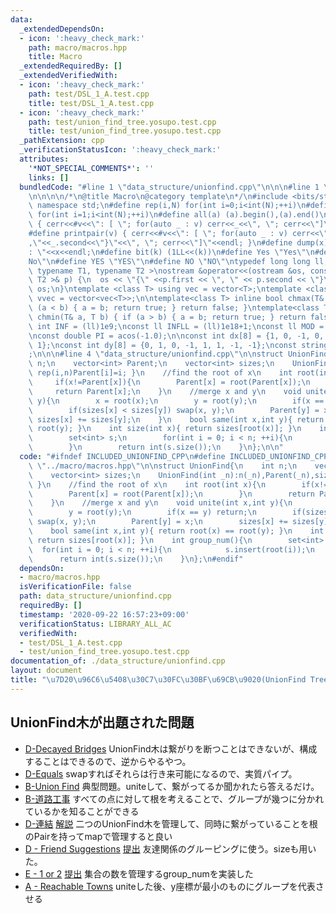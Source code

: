 ```yaml
---
data:
  _extendedDependsOn:
  - icon: ':heavy_check_mark:'
    path: macro/macros.hpp
    title: Macro
  _extendedRequiredBy: []
  _extendedVerifiedWith:
  - icon: ':heavy_check_mark:'
    path: test/DSL_1_A.test.cpp
    title: test/DSL_1_A.test.cpp
  - icon: ':heavy_check_mark:'
    path: test/union_find_tree.yosupo.test.cpp
    title: test/union_find_tree.yosupo.test.cpp
  _pathExtension: cpp
  _verificationStatusIcon: ':heavy_check_mark:'
  attributes:
    '*NOT_SPECIAL_COMMENTS*': ''
    links: []
  bundledCode: "#line 1 \"data_structure/unionfind.cpp\"\n\n\n#line 1 \"macro/macros.hpp\"\
    \n\n\n\n/*\n@title Macro\n@category template\n*/\n#include <bits/stdc++.h>\nusing\
    \ namespace std;\n#define rep(i,N) for(int i=0;i<int(N);++i)\n#define rep1(i,N)\
    \ for(int i=1;i<int(N);++i)\n#define all(a) (a).begin(),(a).end()\n#define print(v)\
    \ { cerr<<#v<<\": [ \"; for(auto _ : v) cerr<<_<<\", \"; cerr<<\"]\"<<endl; }\n\
    #define printpair(v) { cerr<<#v<<\": [ \"; for(auto _ : v) cerr<<\"{\"<<_.first<<\"\
    ,\"<<_.second<<\"}\"<<\", \"; cerr<<\"]\"<<endl; }\n#define dump(x) cerr<<#x<<\"\
    : \"<<x<<endl;\n#define bit(k) (1LL<<(k))\n#define Yes \"Yes\"\n#define No \"\
    No\"\n#define YES \"YES\"\n#define NO \"NO\"\ntypedef long long ll;\n\ntemplate<\
    \ typename T1, typename T2 >\nostream &operator<<(ostream &os, const pair< T1,\
    \ T2 >& p) {\n  os << \"{\" <<p.first << \", \" << p.second << \"}\";\n  return\
    \ os;\n}\ntemplate <class T> using vec = vector<T>;\ntemplate <class T> using\
    \ vvec = vector<vec<T>>;\n\ntemplate<class T> inline bool chmax(T& a, T b) { if\
    \ (a < b) { a = b; return true; } return false; }\ntemplate<class T> inline bool\
    \ chmin(T& a, T b) { if (a > b) { a = b; return true; } return false; }\n\nconst\
    \ int INF = (ll)1e9;\nconst ll INFLL = (ll)1e18+1;\nconst ll MOD = (ll)1e9+7;\n\
    \nconst double PI = acos(-1.0);\n\nconst int dx[8] = {1, 0, -1, 0, 1, -1, -1,\
    \ 1};\nconst int dy[8] = {0, 1, 0, -1, 1, 1, -1, -1};\nconst string dir = \"DRUL\"\
    ;\n\n\n#line 4 \"data_structure/unionfind.cpp\"\n\nstruct UnionFind{\n    int\
    \ n;\n    vector<int> Parent;\n    vector<int> sizes;\n    UnionFind(int _n):n(_n),Parent(_n),sizes(_n,1){\
    \ rep(i,n)Parent[i]=i; }\n    //find the root of x\n    int root(int x){\n   \
    \     if(x!=Parent[x]){\n        Parent[x] = root(Parent[x]);\n        }\n   \
    \     return Parent[x];\n    }\n    //merge x and y\n    void unite(int x,int\
    \ y){\n        x = root(x);\n        y = root(y);\n        if(x == y) return;\n\
    \        if(sizes[x] < sizes[y]) swap(x, y);\n        Parent[y] = x;\n       \
    \ sizes[x] += sizes[y];\n    }\n    bool same(int x,int y){ return root(x) ==\
    \ root(y); }\n    int size(int x){ return sizes[root(x)]; }\n    int group_num(){\n\
    \        set<int> s;\n        for(int i = 0; i < n; ++i){\n            s.insert(root(i));\n\
    \        }\n        return int(s.size());\n    }\n};\n\n"
  code: "#ifndef INCLUDED_UNIONFIND_CPP\n#define INCLUDED_UNIONFIND_CPP\n#include\
    \ \"../macro/macros.hpp\"\n\nstruct UnionFind{\n    int n;\n    vector<int> Parent;\n\
    \    vector<int> sizes;\n    UnionFind(int _n):n(_n),Parent(_n),sizes(_n,1){ rep(i,n)Parent[i]=i;\
    \ }\n    //find the root of x\n    int root(int x){\n        if(x!=Parent[x]){\n\
    \        Parent[x] = root(Parent[x]);\n        }\n        return Parent[x];\n\
    \    }\n    //merge x and y\n    void unite(int x,int y){\n        x = root(x);\n\
    \        y = root(y);\n        if(x == y) return;\n        if(sizes[x] < sizes[y])\
    \ swap(x, y);\n        Parent[y] = x;\n        sizes[x] += sizes[y];\n    }\n\
    \    bool same(int x,int y){ return root(x) == root(y); }\n    int size(int x){\
    \ return sizes[root(x)]; }\n    int group_num(){\n        set<int> s;\n      \
    \  for(int i = 0; i < n; ++i){\n            s.insert(root(i));\n        }\n  \
    \      return int(s.size());\n    }\n};\n#endif"
  dependsOn:
  - macro/macros.hpp
  isVerificationFile: false
  path: data_structure/unionfind.cpp
  requiredBy: []
  timestamp: '2020-09-22 16:57:23+09:00'
  verificationStatus: LIBRARY_ALL_AC
  verifiedWith:
  - test/DSL_1_A.test.cpp
  - test/union_find_tree.yosupo.test.cpp
documentation_of: ./data_structure/unionfind.cpp
layout: document
title: "\u7D20\u96C6\u5408\u30C7\u30FC\u30BF\u69CB\u9020(UnionFind Tree)"
---
```


## UnionFind木が出題された問題
- [D-Decayed Bridges](https://beta.atcoder.jp/contests/abc120)
UnionFind木は繋がりを断つことはできないが、構成することはできるので、逆からやるやつ。
- [D-Equals](https://beta.atcoder.jp/contests/abc097)
swapすればそれらは行き来可能になるので、実質パイプ。
- [B-Union Find](https://beta.atcoder.jp/contests/atc001)
典型問題。uniteして、繋がってるか聞かれたら答えるだけ。
- [B-道路工事](https://beta.atcoder.jp/contests/arc032/)
すべての点に対して根を考えることで、グループが幾つに分かれているかを知ることができる
- [D-連結](https://beta.atcoder.jp/contests/abc049)
[解説](http://drken1215.hatenablog.com/entry/2019/06/29/182300)
二つのUnionFind木を管理して、同時に繋がっていることを根のPairを持ってmapで管理すると良い
- [D - Friend Suggestions](https://atcoder.jp/contests/abc157/tasks/abc157_d)
[提出](https://atcoder.jp/contests/abc157/submissions/10460043)
友達関係のグルーピングに使う。sizeも用いた。
- [E - 1 or 2](https://atcoder.jp/contests/abc126/tasks/abc126_e)
[提出](https://atcoder.jp/contests/abc126/submissions/10649376)
集合の数を管理するgroup_numを実装した
- [A - Reachable Towns](https://atcoder.jp/contests/acl1/tasks/acl1_a)
uniteした後、y座標が最小のものにグループを代表させる

